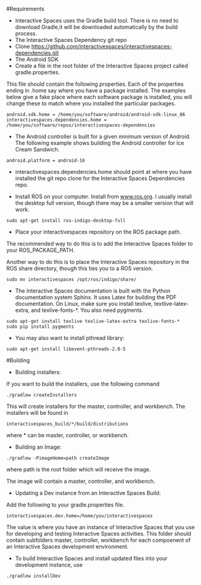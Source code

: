 #Requirements

- Interactive Spaces uses the Gradle build tool. There is no need to download
Gradle,it will be downloaded automatically by the build process.
- The Interactive Spaces Dependency git repo
- Clone https://github.com/interactivespaces/interactivespaces-dependencies.git
- The Android SDK
- Create a file in the root folder of the Interactive Spaces project called
gradle.properties.

This file should contain the following properties. Each of the properties
ending in .home say where you have a package installed. The examples
below give a fake place where each software package is installed, you will
change these to match where you installed the particular packages.

```
android.sdk.home = /home/you/software/android/android-sdk-linux_86
interactivespaces.dependencies.home = /home/you/software/repos/interactivespaces-dependencies
```

- The Android controller is built for a given minimum version of Android.
The following example shows building the Android controller for Ice Cream
Sandwich.

```
android.platform = android-16
```

- interactivespaces.dependencies.home should point at where you have installed
the git repo clone for the Interactive Spaces Dependencies repo.

- Install ROS on your computer. Install from www.ros.org. I usually install the
desktop full version, though there may be a smaller version that will work.

```
sudo apt-get install ros-indigo-desktop-full
```

- Place your interactivespaces repository on the ROS package path.

The recommended way to do this is to add the Interactive Spaces folder to your
ROS_PACKAGE_PATH.

Another way to do this is to place the Interactive Spaces repository in the ROS
share directory, though this ties you to a ROS version.

```
sudo mv interactivespaces /opt/ros/indigo/share/
```


- The Interactive Spaces documentation is built with the Python documentation 
system Sphinx. It uses Latex for building the PDF documentation. On Linux, make
sure you install texlive, textlive-latex-extra, and texlive-fonts-*. You also
need pygments.

```
sudo apt-get install texlive texlive-latex-extra texlive-fonts-* 
sudo pip install pygments
```

- You may also want to install pthread library:

```
sudo apt-get install libevent-pthreads-2.0-5
```

#Building

- Building installers:

If you want to build the installers, use the following command

```
./gradlew createInstallers
```

This will create installers for the master, controller, and workbench. The
installers will be found in

```
interactivespaces_build/*/build/distributions
```

where * can be master, controller, or workbench.

- Building an Image:

```
./gradlew -PimageHome=path createImage
```

where path is the root folder which will receive the image.

The image will contain a master, controller, and workbench.

- Updating a Dev instance from an Interactive Spaces Build:

Add the following to your gradle.properties file.

```
interactivespaces.dev.home=/home/you/interactivespaces
```

The value is where you have an instance of Interactive Spaces that you use for
developing and testing Interactive Spaces activities. This folder should
contain subfolders master, controller, workbench for each compoenent of an
Interactive Spaces development environment.

- To build Interactive Spaces and install updated files into your development
instance, use

```
./gradlew installDev
```
